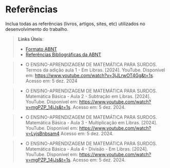 # Referências

Inclua todas as referências (livros, artigos, sites, etc) utilizados no desenvolvimento do trabalho.

> **Links Úteis**:
> - [Formato ABNT](https://www.normastecnicas.com/abnt/trabalhos-academicos/referencias/)
> - [Referências Bibliográficas da ABNT](https://comunidade.rockcontent.com/referencia-bibliografica-abnt/)

> - O ENSINO-APRENDIZAGEM DE MATEMÁTICA PARA SURDOS. Termos da adição aula 1 - Em Libras. [2024]. YouTube. Disponível em: https://www.youtube.com/watch?v=3jJLrwOT4Gg&t=1s. Acesso em: 5 dez. 2024

> - O ENSINO-APRENDIZAGEM DE MATEMÁTICA PARA SURDOS. Matemática Básica - Aula 2 - Subtração em Libras. [2024]. YouTube. Disponível em: https://www.youtube.com/watch?v=mgPZP_14jJs&t=1s. Acesso em: 5 dez. 2024.

> - O ENSINO-APRENDIZAGEM DE MATEMÁTICA PARA SURDOS. Matemática Básica - Aula 3 - Multiplicação em Libras. [2024]. YouTube. Disponível em: https://www.youtube.com/watch?v=LyjsBnbsam4 Acesso em: 5 dez. 2024.

> - O ENSINO-APRENDIZAGEM DE MATEMÁTICA PARA SURDOS. Matemática Básica - Aula 4 - Divisão - Em Libras. [2024]. YouTube. Disponível em: https://www.youtube.com/watch?v=mgPZP_14jJs&t=1s. Acesso em: 5 dez. 2024.

